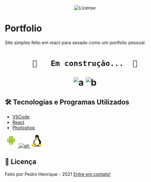 <p align="center">
      
   <img alt="License" src="https://img.shields.io/badge/license-MIT-brightgreen">
    
</p>

# Portfolio

Site simples feito em react para sesado como um portfolio pessoal.

<h1 align="center"> 
	

    🚧   Em construção...  🚧
  
  
![a](https://user-images.githubusercontent.com/75190759/138576576-d6868a18-7459-4de7-b771-c76d4673209f.gif)
![b](https://user-images.githubusercontent.com/75190759/138576577-563a452c-5fe0-4089-9228-03ecdd0d4f71.gif)

	
	
</h1>


## 🛠 Tecnologias e Programas Utilizados

- [VSCode](https://code.visualstudio.com/)
- [React](https://pt-br.reactjs.org)
- [Photoshop](https://www.photoshop.com/en)

<p align="left"> <a href="https://developer.android.com" target="_blank"> <img src="https://raw.githubusercontent.com/devicons/devicon/master/icons/android/android-original-wordmark.svg" alt="android" width="40" height="40"/> </a>  <a href="https://git-scm.com/" target="_blank"> <img src="https://www.vectorlogo.zone/logos/git-scm/git-scm-icon.svg" alt="git" width="40" height="40"/> </a> <a href="https://www.linux.org/" target="_blank"> <img src="https://raw.githubusercontent.com/devicons/devicon/master/icons/linux/linux-original.svg" alt="linux" width="40" height="40"/> </a> 

## 📝 Licença

Feito por Pedro Henrique - 2021 [Entre em contato!](https://www.linkedin.com/in/pedro-henrique-88a810186/)
